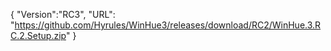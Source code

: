 {
  "Version":"RC3",
  "URL": "https://github.com/Hyrules/WinHue3/releases/download/RC2/WinHue.3.RC.2.Setup.zip"
}
